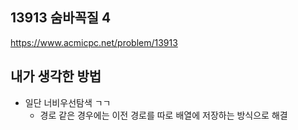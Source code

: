 ## 13913 숨바꼭질 4

<https://www.acmicpc.net/problem/13913>

## 내가 생각한 방법

<!-- ![이미지](./img.png) -->

- 일단 너비우선탐색 ㄱㄱ
  - 경로 같은 경우에는 이전 경로를 따로 배열에 저장하는 방식으로 해결
